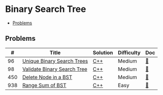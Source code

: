 # Binary Search Tree

- [Problems](#problems)

## Problems

| #   | Title | Solution | Difficulty | Doc |
| --- | ----- | -------- | ---------- | --- |
| 96 | [Unique Binary Search Trees](https://leetcode.com/problems/unique-binary-search-trees/) | [C++](../../code/cpp/96.cpp) | Medium | [📃](../../docs/96.%20Unique%20Binary%20Search%20Trees.md) |
| 98 | [Validate Binary Search Tree](https://leetcode.com/problems/validate-binary-search-tree/) | [C++](../../code/cpp/98.cpp) | Medium | [📃](../../docs/98.%20Validate%20Binary%20Search%20Tree.md) |
| 450 | [Delete Node in a BST](https://leetcode.com/problems/delete-node-in-a-bst/) | [C++](../../code/cpp/450.cpp) | Medium | [📃](../../docs/450.%20Delete%20Node%20in%20a%20BST.md) |
| 938 | [Range Sum of BST](https://leetcode.com/problems/range-sum-of-bst/) | [C++](../../code/cpp/938.cpp) | Easy | [📃](../../docs/938.%20Range%20Sum%20of%20BST.md) |
